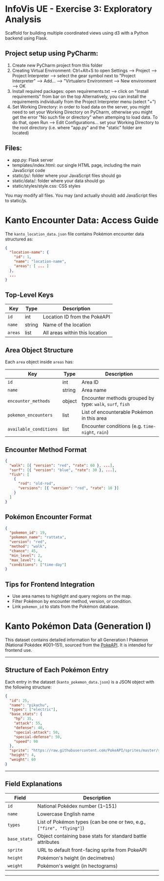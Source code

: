 # InfoVis UE - Exercise 3: Exploratory Analysis

Scaffold for building multiple coordinated views using d3 with a Python backend using Flask.

## Project setup using PyCharm:


1. Create new PyCharm project from this folder
2. Creating Virtual Environment:
Ctrl+Alt+S to open Settings
--> Project
--> Project Interpreter
--> select the gear symbol next to "Project Interpreter"
--> Add...
--> "Virtualenv Environment
--> New environment
--> OK
3. Install required packages:
open requirements.txt
--> click on "Install requirements" from bar on the top
Alternatively, you can install the requirements individually from the Project Interpreter menu (select "+")
4. Set Working Directory:
in order to load data on the server, you might need to set your Working Directory on PyCharm, otherwise you might get
the error "No such file or directory" when attemping to load data.
To do that, open Run
--> Edit Configurations...
set your Working Directory to the root directory (i.e. where "app.py" and the "static" folder are located)


## Files:

* app.py: Flask server
* templates/index.html: our single HTML page, including the main JavaScript code
* static/js/: folder where your JavaScript files should go
* static/data/: folder where your data should go
* static/styles/style.css: CSS styles

You may modify all files. You may (and actually should) add JavaScript files to static/js.



# Kanto Encounter Data: Access Guide

The `kanto_location_data.json` file contains Pokémon encounter data structured as:

```json
{
  "location-name": {
    "id": 1,
    "name": "location-name",
    "areas": [ ... ]
  },
  ...
}
```

## Top-Level Keys

| Key            | Type   | Description                                  |
|----------------|--------|----------------------------------------------|
| `id`           | int    | Location ID from the PokéAPI                 |
| `name`         | string | Name of the location                         |
| `areas`        | list   | All areas within this location               |

## Area Object Structure

Each `area` object inside `areas` has:

| Key                  | Type   | Description |
|----------------------|--------|-------------|
| `id`                 | int    | Area ID     |
| `name`               | string | Area name   |
| `encounter_methods`  | object | Encounter methods grouped by type: `walk`, `surf`, `fish` |
| `pokemon_encounters` | list   | List of encounterable Pokémon in this area |
| `available_conditions` | list | Encounter conditions (e.g. `time-night`, `rain`) |

## Encounter Method Format

```json
{
  "walk": [{ "version": "red", "rate": 60 }, ...],
  "surf": [{ "version": "blue", "rate": 30 }, ...],
  "fish": [
    {
      "rod": "old-rod",
      "versions": [{ "version": "red", "rate": 10 }]
    }
  ]
}
```

## Pokémon Encounter Format

```json
{
  "pokemon_id": 19,
  "pokemon_name": "rattata",
  "version": "red",
  "method": "walk",
  "chance": 45,
  "min_level": 2,
  "max_level": 4,
  "conditions": ["time-day"]
}
```

## Tips for Frontend Integration

- Use area names to highlight and query regions on the map.
- Filter Pokémon by encounter method, version, or condition.
- Link `pokemon_id` to stats from the Pokémon database.


# Kanto Pokémon Data (Generation I)

This dataset contains detailed information for all Generation I Pokémon (National Pokédex #001–151), sourced from the [PokeAPI](https://pokeapi.co). It is intended for frontend use.

---

## Structure of Each Pokémon Entry

Each entry in the dataset (`kanto_pokemon_data.json`) is a JSON object with the following structure:

```json
{
  "id": 25,
  "name": "pikachu",
  "types": ["electric"],
  "base_stats": {
    "hp": 35,
    "attack": 55,
    "defense": 40,
    "special-attack": 50,
    "special-defense": 50,
    "speed": 90
  },
  "sprite": "https://raw.githubusercontent.com/PokeAPI/sprites/master/sprites/pokemon/25.png",
  "height": 4,
  "weight": 60
}
```

---

## Field Explanations

| Field         | Description                                                                 |
|---------------|-----------------------------------------------------------------------------|
| `id`          | National Pokédex number (1–151)                                              |
| `name`        | Lowercase English name                                                      |
| `types`       | List of Pokémon types (can be one or two, e.g., `["fire", "flying"]`)       |
| `base_stats`  | Object containing base stats for standard battle attributes                 |
| `sprite`      | URL to default front-facing sprite from PokeAPI                             |
| `height`      | Pokémon's height (in decimetres)                                             |
| `weight`      | Pokémon's weight (in hectograms)                                             |

---